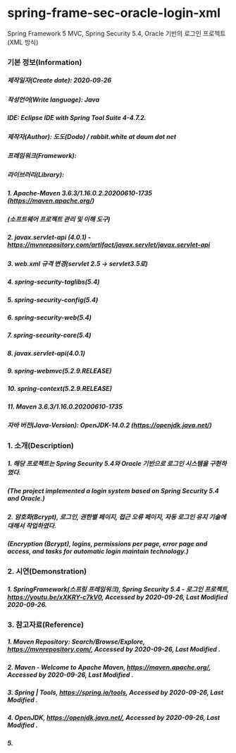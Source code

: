 # spring-frame-sec-oracle-login-xml
Spring Framework 5 MVC, Spring Security 5.4, Oracle 기반의 로그인 프로젝트(XML 방식)

### 기본 정보(Information)
##### 제작일자(Create date): 2020-09-26
##### 작성언어(Write language): Java
##### IDE: Eclipse IDE with Spring Tool Suite 4-4.7.2.
##### 제작자(Author): 도도(Dodo) / rabbit.white at daum dot net
##### 프레임워크(Framework): 
##### 라이브러리(Library): 
##### 1. Apache-Maven 3.6.3/1.16.0.2.20200610-1735 (https://maven.apache.org/)
##### (소프트웨어 프로젝트 관리 및 이해 도구)
##### 2. javax.servlet-api (4.0.1) - https://mvnrepository.com/artifact/javax.servlet/javax.servlet-api
##### 3. web.xml 규격 변경(servlet 2.5 -> servlet3.5로)
##### 4. spring-security-taglibs(5.4)
##### 5. spring-security-config(5.4)
##### 6. spring-security-web(5.4)
##### 7. spring-security-core(5.4)
##### 8. javax.servlet-api(4.0.1)
##### 9. spring-webmvc(5.2.9.RELEASE)
##### 10. spring-context(5.2.9.RELEASE)
##### 11. Maven 3.6.3/1.16.0.20200610-1735
##### 자바 버전(Java-Version): OpenJDK-14.0.2 (https://openjdk.java.net/)

### 1. 소개(Description)
##### 1. 해당 프로젝트는 Spring Security 5.4와 Oracle 기반으로 로그인 시스템을 구현하였다.
##### (The project implemented a login system based on Spring Security 5.4 and Oracle.)
##### 2. 암호화(Bcrypt), 로그인, 권한별 페이지, 접근 오류 페이지, 자동 로그인 유지 기술에 대해서 작업하였다.
##### (Encryption (Bcrypt), logins, permissions per page, error page and access, and tasks for automatic login maintain technology.)

### 2. 시연(Demonstration)
##### 1. SpringFramework(스프링 프레임워크), Spring Security 5.4 - 로그인 프로젝트, https://youtu.be/xXKRY-c7kV0, Accessed by 2020-09-26, Last Modified 2020-09-26.

### 3. 참고자료(Reference)
##### 1. Maven Repository: Search/Browse/Explore, https://mvnrepository.com/, Accessed by 2020-09-26, Last Modified .
##### 2. Maven - Welcome to Apache Maven, https://maven.apache.org/, Accessed by 2020-09-26, Last Modified .
##### 3. Spring | Tools, https://spring.io/tools, Accessed by 2020-09-26, Last Modified .
##### 4. OpenJDK, https://openjdk.java.net/, Accessed by 2020-09-26, Last Modified .
##### 5. 
